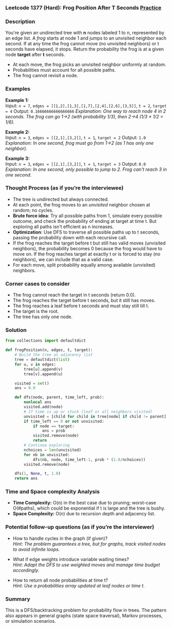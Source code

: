 ### Leetcode 1377 (Hard): Frog Position After T Seconds [Practice](https://leetcode.com/problems/frog-position-after-t-seconds)

### Description  
You're given an undirected tree with **n** nodes labeled 1 to n, represented by an edge list. A *frog* starts at node 1 and jumps to an unvisited neighbor each second. If at any time the frog cannot move (no unvisited neighbors) or t seconds have elapsed, it stops. Return the probability the frog is at a given node **target** after **t** seconds.
- At each move, the frog picks an unvisited neighbor uniformly at random.
- Probabilities must account for all possible paths.
- The frog cannot revisit a node.

### Examples  

**Example 1:**  
Input: `n = 7`, `edges = [[1,2],[1,3],[1,7],[2,4],[2,6],[3,5]]`, `t = 2`, `target = 4`
Output: `0.16666666666666666`
*Explanation: One way to reach node 4 in 2 seconds. The frog can go 1→2 (with probability 1/3), then 2→4 (1/3 × 1/2 = 1/6).* 

**Example 2:**  
Input: `n = 3`, `edges = [[2,1],[3,2]]`, `t = 1`, `target = 2`
Output: `1.0`
*Explanation: In one second, frog must go from 1→2 (as 1 has only one neighbor).* 

**Example 3:**  
Input: `n = 3`, `edges = [[2,1],[3,2]]`, `t = 1`, `target = 3`
Output: `0.0`
*Explanation: In one second, only possible to jump to 2. Frog can't reach 3 in one second.*

### Thought Process (as if you’re the interviewee)  
- The tree is undirected but always connected.
- At each point, the frog moves to an *unvisited* neighbor chosen at random; no cycles.
- **Brute force idea**: Try all possible paths from 1, simulate every possible outcome, and check the probability of ending at target at time t. But exploring all paths isn't efficient as n increases.
- **Optimization**: Use DFS to traverse all possible paths up to t seconds, passing the probability down with each recursive call.
- If the frog reaches the target before t but still has valid moves (unvisited neighbors), the probability becomes 0 because the frog would have to move on. If the frog reaches target at exactly t or is forced to stay (no neighbors), we can include that as a valid case.
- For each move, split probability equally among available (unvisited) neighbors.

### Corner cases to consider  
- The frog cannot reach the target in t seconds (return 0.0).
- The frog reaches the target before t seconds, but it still has moves.
- The frog reaches a leaf before t seconds and must stay still till t.
- The target is the root.
- The tree has only one node.

### Solution

```python
from collections import defaultdict

def frogPosition(n, edges, t, target):
    # Build the tree as adjacency list
    tree = defaultdict(list)
    for u, v in edges:
        tree[u].append(v)
        tree[v].append(u)

    visited = set()
    ans = 0.0

    def dfs(node, parent, time_left, prob):
        nonlocal ans
        visited.add(node)
        # If time is up or stuck (leaf or all neighbors visited)
        unvisited = [child for child in tree[node] if child != parent]
        if time_left == 0 or not unvisited:
            if node == target:
                ans = prob
            visited.remove(node)
            return
        # Continue exploring
        nchoices = len(unvisited)
        for nb in unvisited:
            dfs(nb, node, time_left-1, prob * (1.0/nchoices))
        visited.remove(node)

    dfs(1, None, t, 1.0)
    return ans
```

### Time and Space complexity Analysis  
- **Time Complexity:** O(n) in the best case due to pruning; worst-case O(#paths), which could be exponential if t is large and the tree is bushy.
- **Space Complexity:** O(n) due to recursion depth and adjacency list.

### Potential follow-up questions (as if you’re the interviewer)  

- How to handle cycles in the graph (if given)?  
  *Hint: The problem guarantees a tree, but for graphs, track visited nodes to avoid infinite loops.*

- What if edge weights introduce variable waiting times?  
  *Hint: Adapt the DFS to use weighted moves and manage time budget accordingly.*

- How to return all node probabilities at time t?  
  *Hint: Use a probabilities array updated at leaf nodes or time t.*

### Summary
This is a DFS/backtracking problem for probability flow in trees. The pattern also appears in general graphs (state space traversal), Markov processes, or simulation scenarios.